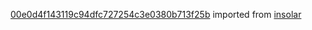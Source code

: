 [00e0d4f143119c94dfc727254c3e0380b713f25b](https://github.com/insolar/insolar/commit/00e0d4f143119c94dfc727254c3e0380b713f25b) imported from [insolar](https://github.com/insolar/insolar)
